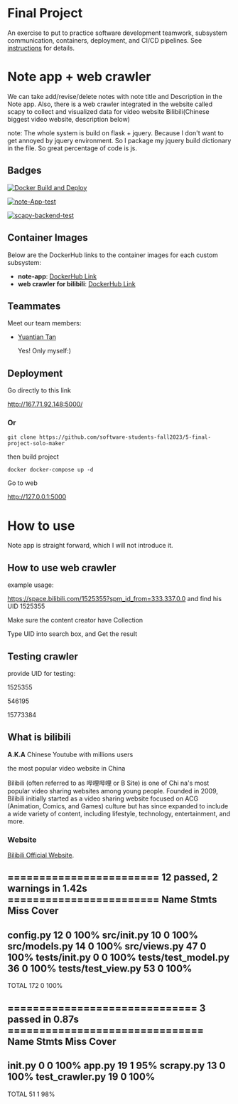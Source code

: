 # Final Project

An exercise to put to practice software development teamwork, subsystem communication, containers, deployment, and CI/CD pipelines. See [instructions](./instructions.md) for details.

# Note app + web crawler

We can take add/revise/delete notes with note title and Description in the Note app. Also, there is a web crawler integrated in the website called scapy to collect and visualized data for video website Bilibili(Chinese biggest video website, description below) 

note: The whole system is build on flask + jquery. Because I don't want to get annoyed by jquery environment. So I package my jquery build dictionary in the file. So great percentage of code is js. 

## Badges

[![Docker Build and Deploy](https://github.com/software-students-fall2023/5-final-project-solo-maker/actions/workflows/deploy.yml/badge.svg)](https://github.com/software-students-fall2023/5-final-project-solo-maker/actions/workflows/deploy.yml)

[![note-App-test](https://github.com/software-students-fall2023/5-final-project-solo-maker/actions/workflows/note_app_test.yml/badge.svg?branch=test-branch)](https://github.com/software-students-fall2023/5-final-project-solo-maker/actions/workflows/note_app_test.yml)

[![scapy-backend-test](https://github.com/software-students-fall2023/5-final-project-solo-maker/actions/workflows/scapy_backend_test.yml/badge.svg)](https://github.com/software-students-fall2023/5-final-project-solo-maker/actions/workflows/scapy_backend_test.yml)

## Container Images

Below are the DockerHub links to the container images for each custom subsystem:

- **note-app**: [DockerHub Link](https://hub.docker.com/r/asukatan/note-app)
- **web crawler for bilibili**: [DockerHub Link](https://hub.docker.com/r/asukatan/scapy-backend)

## Teammates

Meet our team members:

- [Yuantian Tan](https://github.com/AsukaTan)

  Yes! Only myself:)

## Deployment

Go directly to this link

http://167.71.92.148:5000/

### Or

```
git clone https://github.com/software-students-fall2023/5-final-project-solo-maker
```

then build project

```
docker docker-compose up -d
```

Go to web

http://127.0.0.1:5000

# How to use

Note app is straight forward, which I will not introduce it.

## How to use web crawler

example usage: 

https://space.bilibili.com/1525355?spm_id_from=333.337.0.0 and find his UID 1525355

Make sure the content creator have Collection

Type UID into search box, and Get the result

## Testing crawler

provide UID for testing:

1525355

546195

15773384

## What is bilibili

**A.K.A** Chinese Youtube with millions users

the most popular video website in China

Bilibili (often referred to as 哔哩哔哩 or B Site) is one of Chi	na's most popular video sharing websites among young people. Founded in 2009, Bilibili initially started as a video sharing website focused on ACG (Animation, Comics, and Games) culture but has since expanded to include a wide variety of content, including lifestyle, technology, entertainment, and more.

### Website

[Bilibili Official Website](https://www.bilibili.com).


======================== 12 passed, 2 warnings in 1.42s ========================
Name                  Stmts   Miss  Cover
-----------------------------------------
config.py                12      0   100%
src/__init__.py          10      0   100%
src/models.py            14      0   100%
src/views.py             47      0   100%
tests/__init__.py         0      0   100%
tests/test_model.py      36      0   100%
tests/test_view.py       53      0   100%
-----------------------------------------
TOTAL                   172      0   100%


 ============================== 3 passed in 0.87s ===============================
Name              Stmts   Miss  Cover
-------------------------------------
__init__.py           0      0   100%
app.py               19      1    95%
scrapy.py            13      0   100%
test_crawler.py      19      0   100%
-------------------------------------
TOTAL                51      1    98%


